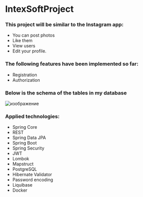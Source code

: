# IntexSoftProject
### This project will be similar to the Instagram app:
+ You can post photos
+ Like them
+ View users
+ Edit your profile.

### The following features have been implemented so far:
+ Registration
+ Authorization

### Below is the schema of the tables in my database
![изображение](https://user-images.githubusercontent.com/51529773/203288244-1418986e-2c3b-4160-8d2e-f2dfde41b227.png)

### Applied technologies:
+ Spring Core
+ REST
+ Spring Data JPA
+ Spring Boot
+ Spring Security
+ JWT 
+ Lombok
+ Mapstruct
+ PostgreSQL
+ Hibernate Validator
+ Password encoding
+ Liquibase
+ Docker
